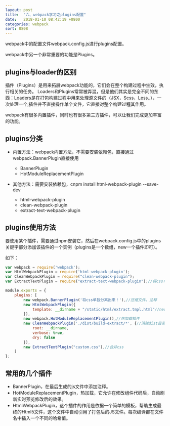 ```yaml
---
layout: post
title:  "六、webpack学习之plugins配置"
date:   2018-01-10 08:42:19 +0800
categories: webpack
sort: 0808
---
```


webpack中的配置文件webpack.config.js进行plugins配置。

webpack中另一个非常重要的功能是Plugins。

## plugins与loader的区别

插件（Plugins）是用来拓展webpack功能的，它们会在整个构建过程中生效，执行相关的任务。
Loaders和Plugins常常被弄混，但是他们其实是完全不同的东西：Loaders是在打包构建过程中用来处理源文件的（JSX，Scss，Less..），一次处理一个;插件并不直接操作单个文件，它直接对整个构建过程其作用。

webpack有很多内置插件，同时也有很多第三方插件，可以让我们完成更加丰富的功能。

## plugins分类

- 内置方法：webpack内置方法，不需要安装依赖包，直接通过webpack.BannerPlugin直接使用
  - BannerPlugin
  - HotModuleReplacementPlugin


- 其他方法：需要安装依赖包，cnpm install html-webpack-plugin --save-dev
  - html-webpack-plugin
  - clean-webpack-plugin
  - extract-text-webpack-plugin

## plugins使用方法

要使用某个插件，需要通过npm安装它，然后在webpack.config.js中的plugins关键字部分添加该插件的一个实例（plugins是一个数组，new一个插件即可）。

如下：

```js
var webpack = require('webpack');
var HtmlWebpackPlugin = require('html-webpack-plugin');
var CleanWebpackPlugin = require("clean-webpack-plugin");
var ExtractTextPlugin = require("extract-text-webpack-plugin");//将css单独提取出来，放一个文件里面。

module.exports = {
	plugins: [
        new webpack.BannerPlugin('将css单独分离出来！'),//压缩文件，注释
        new HtmlWebpackPlugin({
            template: __dirname + "/static/html/extract.tmpl.html"//new 一个这个插件的实例，并传入相关的参数
        }),
        new webpack.HotModuleReplacementPlugin(),//热加载插件
        new CleanWebpackPlugin('./dist/build-extract/*', {//清除dist目录
            root: __dirname,
            verbose: true,
            dry: false
        }),
        new ExtractTextPlugin("custom.css"),//合并css
    ]
};
```



## 常用的几个插件

- BannerPlugin，在最后生成的js文件中添加注释。
- HotModuleReplacementPlugin，热加载，它允许在修改组件代码后，自动刷新实时预览修改后的效果。
- HtmlWebpackPlugin，这个插件的作用是依据一个简单的模板，帮助生成最终的Html5文件，这个文件中自动引用了打包后的JS文件。每次编译都在文件名中插入一个不同的哈希值。







